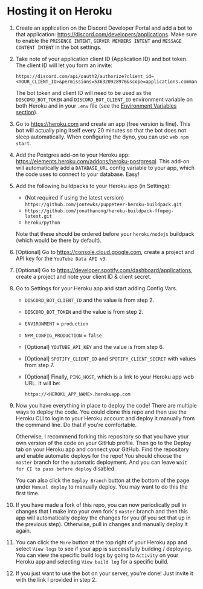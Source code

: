 # Hosting it on Heroku

1. Create an application on the Discord Developer Portal and add a bot to that application: https://discord.com/developers/applications. Make sure to enable the `PRESENCE INTENT`, `SERVER MEMBERS INTENT` and `MESSAGE CONTENT INTENT` in the bot settings.

1. Take note of your application client ID (Application ID) and bot token. The client ID will let you form an invite:
    ```
    https://discord.com/api/oauth2/authorize?client_id=<YOUR_CLIENT_ID>&permissions=536320928976&scope=applications.commands%20bot
    ```
    The bot token and client ID will need to be used as the `DISCORD_BOT_TOKEN` and `DISCORD_BOT_CLIENT_ID` environment variable on both Heroku and in your `.env` file (see the [Environment Variables section](../README.md#environment-variables)).

3. Go to https://heroku.com and create an app (free version is fine). This bot will actually ping itself every 20 minutes so that the bot does not sleep automatically. When configuring the dyno, you can use `web npm start`.

4. Add the Postgres add-on to your Heroku app: https://elements.heroku.com/addons/heroku-postgresql. This add-on will automatically add a `DATABASE_URL` config variable to your app, which the code uses to connect to your database. Easy!

5. Add the following buildpacks to your Heroku app (in Settings):
    - (Not required if using the latest version) `https://github.com/jontewks/puppeteer-heroku-buildpack.git`
    - `https://github.com/jonathanong/heroku-buildpack-ffmpeg-latest.git`
    - `heroku/python`

    Note that these should be ordered before your `heroku/nodejs` buildpack (which would be there by default).

6. [Optional] Go to https://console.cloud.google.com, create a project and API key for the `YouTube Data API v3`.

7. [Optional] Go to https://developer.spotify.com/dashboard/applications, create a project and note your client ID & client secret.

8. Go to Settings for your Heroku app and start adding Config Vars.
    - `DISCORD_BOT_CLIENT_ID` and the value is from step 2.
    - `DISCORD_BOT_TOKEN` and the value is from step 2.
    - `ENVIRONMENT` = `production`
    - `NPM_CONFIG_PRODUCTION` = `false`
    - [Optional] `YOUTUBE_API_KEY` and the value is from step 6.
    - [Optional] `SPOTIFY_CLIENT_ID` and `SPOTIFY_CLIENT_SECRET` with values from step 7.
    - [Optional] Finally, `PING_HOST`, which is a link to your Heroku app web URL. It will be:
    
        ```
        https://<HEROKU_APP_NAME>.herokuapp.com
        ```
9. Now you have everything in place to deploy the code! There are multiple ways to deploy the code. You could clone this repo and then use the Heroku CLI to login to your Heroku account and deploy it manually from the command line. Do that if you're comfortable.

    Otherwise, I recommend forking this repository so that you have your own version of the code on your GitHub profile. Then go to the Deploy tab on your Heroku app and connect your GitHub. Find the repository and enable automatic deploys for the repo! You should choose the `master` branch for the automatic deployment. And you can leave `Wait for CI to pass before deploy` disabled.

    You can also click the `Deploy Branch` button at the bottom of the page under `Manual deploy` to manually deploy. You may want to do this the first time.

10. If you have made a fork of this repo, you can now periodically pull in changes that I make into your own fork's `master` branch and then this app will automatically deploy the changes for you (if you set that up in the previous step). Otherwise, pull in changes and manually deploy it again.

11. You can click the `More` button at the top right of your Heroku app and select `View logs` to see if your app is successfully building / deploying. You can view the specific build logs by going to `Activity` on your Heroku app and selecting `View build log` for a specific build.

12. If you just want to use the bot on your server, you're done! Just invite it with the link I provided in step 2.


